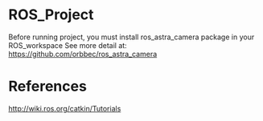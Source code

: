# ROS_Project

Before running project, you must install ros_astra_camera package in your ROS_workspace
See more detail at: https://github.com/orbbec/ros_astra_camera

# References
http://wiki.ros.org/catkin/Tutorials
